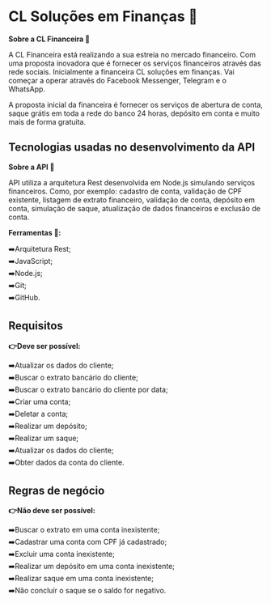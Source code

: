 # CL Soluções em Finanças 💸

<b>Sobre a CL Financeira 🤔</b>
    
A CL Financeira está realizando a sua estreia no mercado financeiro. Com uma proposta inovadora que é fornecer os serviços financeiros através das rede sociais. Inicialmente a financeira CL soluções em finanças. Vai começar a operar através do Facebook Messenger, Telegram e o WhatsApp. 

A proposta inicial da financeira é fornecer os serviços de abertura de conta, saque grátis em toda a rede do banco 24 horas, depósito em conta e muito mais de forma gratuita.

## Tecnologias usadas no desenvolvimento da API

<b>Sobre a API 🤔</b>

API utiliza a arquitetura Rest desenvolvida em Node.js simulando serviços financeiros. Como, por exemplo: cadastro de conta, validação de CPF existente, listagem de extrato financeiro, validação de conta, depósito em conta, simulação de saque, atualização de dados financeiros e exclusão de conta.

<b>Ferramentas 🧰:</b>

➡️Arquitetura Rest;<br>
➡️JavaScript;<br>
➡️Node.js;<br>
➡️Git;<br>
➡️GitHub.

## Requisitos

<b>👉Deve ser possível:</b>

➡️Atualizar os dados do cliente;<br>
➡️Buscar o extrato bancário do cliente;<br>
➡️Buscar o extrato bancário do cliente por data;<br>
➡️Criar uma conta;<br>
➡️Deletar a conta;<br>
➡️Realizar um depósito;<br>
➡️Realizar um saque;<br>
➡️Atualizar os dados do cliente;<br>
➡️Obter dados da conta do cliente.

## Regras de negócio

<b>👉Não deve ser possível:</b>

➡️Buscar o extrato em uma conta inexistente;<br>
➡️Cadastrar uma conta com CPF já cadastrado;<br>
➡️Excluir uma conta inexistente;<br>
➡️Realizar um depósito em uma conta inexistente;<br>
➡️Realizar saque em uma conta inexistente;<br>
➡️Não concluír o saque se o saldo for negativo.
